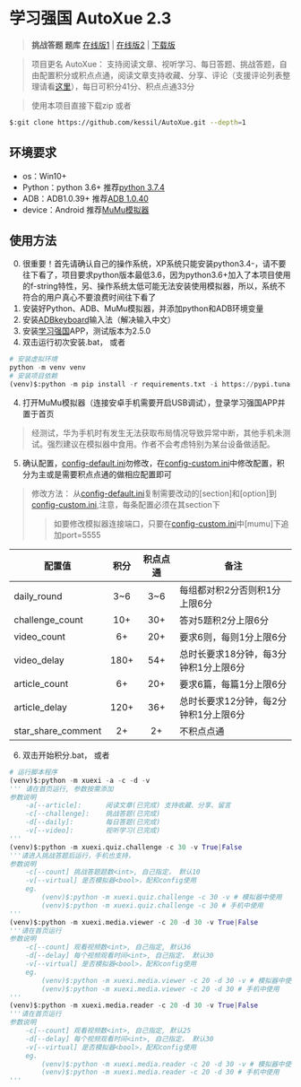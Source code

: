 # 学习强国 AutoXue 2.3

> **挑战答题 题库** [在线版1](./xuexi/src/md/data-doc.md) | [在线版2](./xuexi/src/md/data-grid.md) | [下载版](./xuexi/src/xls/data-dev.xlsx)

> 项目更名 AutoXue： 支持阅读文章、视听学习、每日答题、挑战答题，自由配置积分或积点点通，阅读文章支持收藏、分享、评论（支援评论列表整理请看[这里](./xuexi/src/json/comments.json)），每日可积分41分、积点点通33分

> 使用本项目直接下载zip 或者
```bash
$:git clone https://github.com/kessil/AutoXue.git --depth=1
```
## 环境要求
* os：Win10+
* Python：python 3.6+ 推荐[python 3.7.4](http://www.python.org/)
* ADB：ADB1.0.39+ 推荐[ADB 1.0.40](./xuexi/src/assets/ADB_1_0_40.7z)
* device：Android 推荐[MuMu模拟器](http://mumu.163.com/)

## 使用方法
0. 很重要！首先请确认自己的操作系统，XP系统只能安装python3.4-，请不要往下看了，项目要求python版本最低3.6，因为python3.6+加入了本项目使用的f-string特性，另、操作系统太低可能无法安装使用模拟器，所以，系统不符合的用户真心不要浪费时间往下看了
1. 安装好Python、ADB、MuMu模拟器，并添加python和ADB环境变量
2. 安装[ADBkeyboard](./xuexi/src/assets/ADBKeyboard.apk)输入法（解决输入中文）
3. 安装[学习强国](https://www.xuexi.cn/)APP，测试版本为2.5.0
4. 双击运行初次安装.bat， 或者
```python
# 安装虚拟环境
python -m venv venv
# 安装项目依赖
(venv)$:python -m pip install -r requirements.txt -i https://pypi.tuna.tsinghua.edu.cn/simple
```
4. 打开MuMu模拟器（连接安卓手机需要开启USB调试），登录学习强国APP并置于首页
> 经测试，华为手机时有发生无法获取布局情况导致异常中断，其他手机未测试。强烈建议在模拟器中食用。作者不会考虑特别为某台设备做适配。

5. 确认配置，[config-default.ini](./xuexi/config-default.ini)勿修改，在[config-custom.ini](./xuexi/config-custom.ini)中修改配置，积分为主或是需要积点点通的做相应配置即可
> 修改方法： 从[config-default.ini](./xuexi/config-default.ini)复制需要改动的[section]和[option]到[config-custom.ini](./xuexi/config-custom.ini),注意，每条配置必须在其section下
>> 如要修改模拟器连接端口，只要在[config-custom.ini](./xuexi/config-custom.ini)中[mumu]下追加port=5555


| 配置值          | 积分 | 积点点通 | 备注           |
| ------------------ | :----: | :--------: | ---------------- |
| daily_round        | 3~6   | 3~6       | 每组都对积2分否则积1分上限6分 |
| challenge_count    | 10+  | 30+      | 答对5题积2分上限6分 |
| video_count        | 6+   | 20+      | 要求6则，每则1分上限6分      |
| video_delay        | 180+ | 54+      | 总时长要求18分钟，每3分钟积1分上限6分 |
| article_count      | 6+   | 20+      | 要求6篇，每篇1分上限6分      |
| article_delay      | 120+ | 36+      | 总时长要求12分钟，每2分钟积1分上限6分 |
| star_share_comment | 2+   | 2+       | 不积点点通  |
6. 双击开始积分.bat， 或者
```python
# 运行脚本程序
(venv)$:python -m xuexi -a -c -d -v
''' 请在首页运行, 参数按需添加
参数说明
    -a[--article]:      阅读文章(已完成) 支持收藏、分享、留言
    -c[--challenge]:    挑战答题(已完成)
    -d[--daily]:        每日答题(已完成)
    -v[--video]:        视听学习(已完成)
'''
(venv)$:python -m xuexi.quiz.challenge -c 30 -v True|False
'''请进入挑战答题后运行，手机也支持，
参数说明
    -c[--count] 挑战答题题数<int>, 自己指定， 默认10
    -v[--virtual] 是否模拟器<bool>，配和config使用
    eg.
        (venv)$:python -m xuexi.quiz.challenge -c 30 -v # 模拟器中使用
        (venv)$:python -m xuexi.quiz.challenge -c 30 # 手机中使用
'''
(venv)$:python -m xuexi.media.viewer -c 20 -d 30 -v True|False
'''请在首页运行
参数说明
    -c[--count] 观看视频数<int>, 自己指定, 默认36
    -d[--delay] 每个视频观看时间<int>, 自己指定， 默认30
    -v[--virtual] 是否模拟器<bool>，配和config使用
    eg.
        (venv)$:python -m xuexi.media.viewer -c 20 -d 30 -v # 模拟器中使用
        (venv)$:python -m xuexi.media.viewer -c 20 -d 30 # 手机中使用 
'''
(venv)$:python -m xuexi.media.reader -c 20 -d 30 -v True|False
'''请在首页运行
参数说明
    -c[--count] 观看视频数<int>, 自己指定, 默认25
    -d[--delay] 每个视频观看时间<int>, 自己指定， 默认30
    -v[--virtual] 是否模拟器<bool>，配和config使用
    eg.
        (venv)$:python -m xuexi.media.reader -c 20 -d 30 -v # 模拟器中使用
        (venv)$:python -m xuexi.media.reader -c 20 -d 30 # 手机中使用 
'''
```
